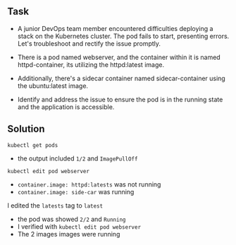 ## Task
- A junior DevOps team member encountered difficulties deploying a stack on the Kubernetes cluster. The pod fails to start, presenting errors. Let's troubleshoot and rectify the issue promptly.

- There is a pod named webserver, and the container within it is named httpd-container, its utilizing the httpd:latest image.

- Additionally, there's a sidecar container named sidecar-container using the ubuntu:latest image.

- Identify and address the issue to ensure the pod is in the running state and the application is accessible.



## Solution

```kubectl get pods```
   - the output included `1/2` and `ImagePullOff`

 ```kubectl edit pod webserver```
   - `container.image: httpd:latests` was not running
   - `container.image: side-car` was running

I edited the `latests` tag to `latest`
   - the pod was showed `2/2` and `Running`
   - I verified with 
     ```kubectl edit pod webserver```
   - The 2 images images were running
